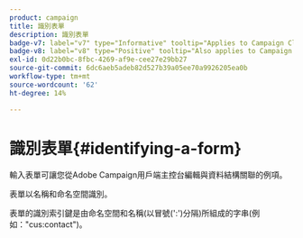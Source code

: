 ```yaml
---
product: campaign
title: 識別表單
description: 識別表單
badge-v7: label="v7" type="Informative" tooltip="Applies to Campaign Classic v7"
badge-v8: label="v8" type="Positive" tooltip="Also applies to Campaign v8"
exl-id: 0d22b0bc-8fbc-4269-af9e-cee27e29bb27
source-git-commit: 6dc6aeb5adeb82d527b39a05ee70a9926205ea0b
workflow-type: tm+mt
source-wordcount: '62'
ht-degree: 14%

---
```


# 識別表單{#identifying-a-form}



輸入表單可讓您從Adobe Campaign用戶端主控台編輯與資料結構關聯的例項。

表單以名稱和命名空間識別。

表單的識別索引鍵是由命名空間和名稱(以冒號(&#39;:&#39;)分隔)所組成的字串(例如：&quot;cus:contact&quot;)。
